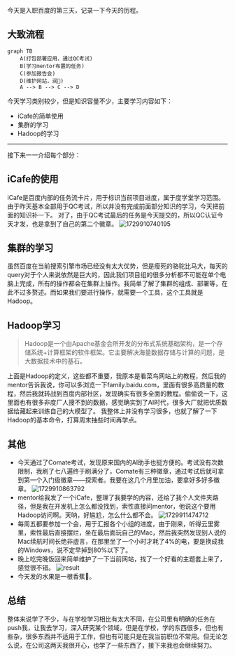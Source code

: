 今天是入职百度的第三天，记录一下今天的历程。

## 大致流程

```mermaid
graph TB
    A(打包部署应用，通过QC考试)
    B(学习mentor布置的任务)
    C(参加报告会)
    D(维护网站，润🏃)
    A --> B --> C --> D
```

今天学习类别较少，但是知识容量不少，主要学习内容如下：
- iCafe的简单使用
- 集群的学习
- Hadoop的学习

---
接下来一一介绍每个部分：

## iCafe的使用
iCafe是百度内部的任务流卡片，用于标识当前项目进度，属于度学堂学习范围。由于昨天基本全部用于QC考试，所以并没有完成前面部分知识的学习，今天把前面的知识补一下。
对了，由于QC考试最后的任务是今天提交的，所以QC认证今天才发，也是拿到了自己的第二个徽章。
![1729910740195](https://github.com/user-attachments/assets/4d1513b3-0196-42f9-83cd-0847a68feb77)

## 集群的学习
虽然百度在当前搜索引擎市场已经没有太大优势，但是瘦死的骆驼比马大，每天的query对于个人来说依然是巨大的，因此我们项目组的很多分析都不可能在单个电脑上完成，所有的操作都会在集群上操作。我简单了解了集群的组成、部署等，在此不过多赘述。而如果我们要进行操作，就需要一个工具，这个工具就是Hadoop。

## Hadoop学习
> Hadoop是一个由Apache基金会所开发的分布式系统基础架构，是一个存储系统+计算框架的软件框架。它主要解决海量数据存储与计算的问题，是大数据技术中的基石。

上面是Hadoop的定义，这些都不重要，我原本是看菜鸟网站上的教程，然后我的mentor告诉我说，你可以多浏览一下family.baidu.com，里面有很多高质量的教程，然后我就转战到百度内部社区，发现确实有很多全面的教程。偷偷说一下，这里面也有很多非度厂人搜不到的数据，感觉确实到了AI时代，很多大厂就把优质数据给藏起来训练自己的大模型了。
我整体上并没有学习很多，也就了解了一下Hadoop的基本命令，打算周末抽些时间再学点。

## 其他
- 今天通过了Comate考试，发现原来国内的AI助手也挺方便的。考试没有次数限制，我刷了七八遍终于刷满分了，Comate有三种徽章，通过考试后就可拿到第一个入门级徽章——探索者。我要在这几个月里加油，要拿好多好多徽章。
![1729910863792](https://github.com/user-attachments/assets/d37b7d65-cff2-48cd-ae0a-05d0817f9a3c)
- mentor给我发了一个iCafe，整理了我要学的内容，还给了我个人文件夹路径，但是我在开发机上怎么都没找到，索性直接问mentor，他说这个要用Hadoop访问啊。天呐，好尴尬，怎么什么都不会。
![1729911474712](https://github.com/user-attachments/assets/f0e1d5c2-24e3-4f13-945c-332184ad1702)
- 每周五都要参加一个会，用于汇报各个小组的进度，由于刚来，听得云里雾里，索性最后直接摆烂，坐在最后面玩自己的Mac，然后我突然发现别人说的Mac续航时间长绝非虚言，在那里坐了一个小时才耗了4%的电，要是换成我的Windows，说不定早掉到80%以下了。
- 晚上吃完晚饭回来简单维护了一下当前网站，找了一个好看的主题套上来了，感觉很不错。
![result](https://github.com/user-attachments/assets/a05cfd16-3c99-4c78-8e3b-8da71780ce86)
- 今天发的水果是一根香蕉🍌。

## 总结
整体来说学了不少，与在学校学习相比有太大不同，在公司里有明确的任务在push我，让我去学习，深入研究某个领域，但是在学校，学的东西很多，但也有些杂，很多东西并不适用于工作，但也有可能只是在我当前职位不常用。但无论怎么说，在公司这两天我很开心，也学了一些东西了，接下来我也会继续努力。

<!-- ##{"timestamp":1729862831}## -->